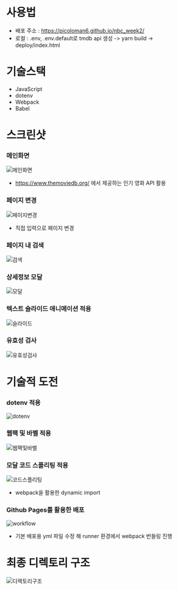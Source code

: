 # 사용법

- 배포 주소 : https://picoloman6.github.io/nbc_week2/
- 로컬 : .env, .env.default로 tmdb api 생성 -> yarn build -> deploy/index.html

# 기술스택

- JavaScript
- dotenv
- Webpack
- Babel

# 스크린샷

### 메인화면

![메인화면](./images/메인%20화면.PNG)

- https://www.themoviedb.org/ 에서 제공하는 인기 영화 API 활용

### 페이지 변경

![페이지변경](./images/페이지변경.PNG)

- 직접 입력으로 페이지 변경

### 페이지 내 검색

![검색](./images/페이지내검색.PNG)

### 상세정보 모달

![모달](./images/모달.PNG)

### 텍스트 슬라이드 애니메이션 적용

![슬라이드](./images/슬라이드2.gif)

### 유효성 검사

![유효성검사](./images/유효성%20검사.PNG)

# 기술적 도전

### dotenv 적용

![dotenv](./images/dotenv.PNG)

### 웹팩 및 바벨 적용

![웹팩및바벨](./images/웹팩.PNG)

### 모달 코드 스플리팅 적용

![코드스플리팅](./images/네트워크2.PNG)

- webpack을 활용한 dynamic import

### Github Pages를 활용한 배포

![workflow](./images/workflow.png)

- 기본 배포용 yml 파일 수정 해 runner 환경에서 webpack 번들링 진행

# 최종 디렉토리 구조

![디렉토리구조](./images/디렉토리%20구조2.PNG)
